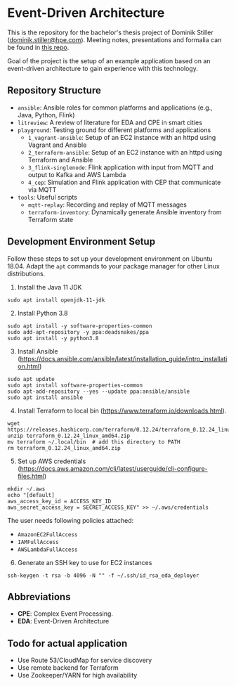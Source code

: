 # Event-Driven Architecture

This is the repository for the bachelor's thesis project of Dominik Stiller (dominik.stiller@hpe.com). Meeting notes, presentations and formalia can be found in [this repo](https://github.dxc.com/bgloss/dhbw-eda).

Goal of the project is the setup of an example application based on an event-driven architecture to gain experience with this technology.


## Repository Structure
* `ansible`: Ansible roles for common platforms and applications (e.g., Java, Python, Flink)
* `litreview`: A review of literature for EDA and CPE in smart cities
* `playground`: Testing ground for different platforms and applications
    * `1_vagrant-ansible`: Setup of an EC2 instance with an httpd using Vagrant and Ansible
    * `2_terraform-ansible`: Setup of an EC2 instance with an httpd using Terraform and Ansible
    * `3_flink-singlenode`: Flink application with input from MQTT and output to Kafka and AWS Lambda
    * `4_cep`: Simulation and Flink application with CEP that communicate via MQTT
* `tools`: Useful scripts
    * `mqtt-replay`: Recording and replay of MQTT messages
    * `terraform-inventory`: Dynamically generate Ansible inventory from Terraform state


## Development Environment Setup

Follow these steps to set up your development environment on Ubuntu 18.04. Adapt the `apt` commands to your package manager for other Linux distributions.

1. Install the Java 11 JDK
```
sudo apt install openjdk-11-jdk
```

2. Install Python 3.8
```
sudo apt install -y software-properties-common
sudo add-apt-repository -y ppa:deadsnakes/ppa
sudo apt install -y python3.8
```

3. Install Ansible (https://docs.ansible.com/ansible/latest/installation_guide/intro_installation.html)
```
sudo apt update
sudo apt install software-properties-common
sudo apt-add-repository --yes --update ppa:ansible/ansible
sudo apt install ansible
```

4. Install Terraform to local bin (https://www.terraform.io/downloads.html). 
```
wget https://releases.hashicorp.com/terraform/0.12.24/terraform_0.12.24_linux_amd64.zip
unzip terraform_0.12.24_linux_amd64.zip
mv terraform ~/.local/bin  # add this directory to PATH
rm terraform_0.12.24_linux_amd64.zip
```

5. Set up AWS credentials (https://docs.aws.amazon.com/cli/latest/userguide/cli-configure-files.html)
```
mkdir ~/.aws
echo "[default]
aws_access_key_id = ACCESS_KEY_ID
aws_secret_access_key = SECRET_ACCESS_KEY" >> ~/.aws/credentials
```

The user needs following policies attached:
* `AmazonEC2FullAccess`
* `IAMFullAccess`
* `AWSLambdaFullAccess`

6. Generate an SSH key to use for EC2 instances
```
ssh-keygen -t rsa -b 4096 -N "" -f ~/.ssh/id_rsa_eda_deployer
```


## Abbreviations
* **CPE**: Complex Event Processing.
* **EDA**: Event-Driven Architecture


## Todo for actual application
* Use Route 53/CloudMap for service discovery
* Use remote backend for Terraform
* Use Zookeeper/YARN for high availability
